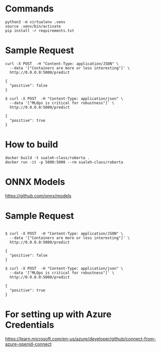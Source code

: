 # Commands

```
python3 -m virtualenv .venv
source .venv/bin/activate
pip install -r requirements.txt

```

# Sample Request

```
curl -X POST  -H "Content-Type: application/JSON" \
  --data '["Containers are more or less interesting"]' \
  http://0.0.0.0:5000/predict

{
  "positive": false
}

$ curl -X POST  -H "Content-Type: application/json" \
  --data '["MLOps is critical for robustness"]' \
  http://0.0.0.0:5000/predict

{
  "positive": true
}
```

# How to build

```
docker build -t sualeh-class/roberta .
docker run -it -p 5000:5000 --rm sualeh-class/roberta
```

# ONNX Models

https://github.com/onnx/models


# Sample Request

```

$ curl -X POST  -H "Content-Type: application/JSON" \
  --data '["Containers are more or less interesting"]' \
  http://0.0.0.0:5000/predict

{
  "positive": false
}

$ curl -X POST  -H "Content-Type: application/json" \
  --data '["MLOps is critical for robustness"]' \
  http://0.0.0.0:5000/predict

{
  "positive": true
}
```

# For setting up with Azure Credentials

https://learn.microsoft.com/en-us/azure/developer/github/connect-from-azure-openid-connect